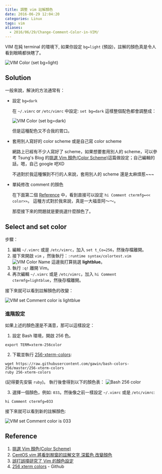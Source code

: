 ```yaml
---
title: 調整 vim 註解顏色
date: 2016-06-29 12:04:20
categories: Linux
tags: vim
aliases:
  - 2016/06/29/Change-Comment-Color-in-VIM/
---
```


VIM 在純 terminal 的環境下, 如果你設定 `bg=light` (預設)，註解的顏色真是令人看到眼睛都快瞎了。

![VIM Color (set bg=light)](http://i.imgur.com/ZzWbavl.png)

Solution
--------

一般來說，解決的方法通常有：

- 設定 `bg=dark`

  在 `~/.vimrc` or `/etc/vimrc` 中設定:  `set bg=dark`
  這樣整個配色都會調整成：

  ![VIM Color (set bg=dark)](http://i.imgur.com/2rucoO9.png)

  但是這種配色又不合我的胃口。

- 套用別人寫好的 color scheme 或是自己寫 color scheme

  網路上已經有不少人寫好了 scheme，如果想要套用別人的 scheme，可以參考 Tsung's Blog  的[挑選 Vim 顏色(Color Scheme)][1]這篇做設定；自己編輯的話，嗯，自己 google 吧XD

  不過對於我這種懶到不行的人來說，套用別人的 scheme 還是太麻煩惹~~~

<!-- more -->

- 單純修改 comment 的顏色

  在下面第二個 [Reference][2] 中，看到直接可以設定 `hi Comment ctermfg=<< color>>`。
  這種方式對於我來說，真是一大福音阿～～。

  那麼接下來的問題就是要挑選什麼顏色了。


Select and set color
--------------------

步驟：

1. 編輯 `~/.vimrc` 或是 `/etc/vimrc`，加入 `set t_Co=256`，然後存檔離開。
2. 接下來開啟 `vim` ，然後執行：`:runtime syntax/colortest.vim`
  ![VIM Color Name](http://i.imgur.com/ttgTpic.png)
  這邊我打算挑選 **lightblue**。
3. 執行 `:q!` 離開 Vim。
4. 再次編輯 `~/.vimrc` 或是 `/etc/vimrc`，加入 `hi Comment ctermfg=lightblue`，然後存檔離開。

接下來就可以看到註解顏色的改變：

![VIM set Comment color is lightblue](http://i.imgur.com/2Xa9DpE.png)


### 進階設定

如果上述的顏色還是不滿意，那可以這樣設定：

1. 設定 Bash 環境，開啟 256 色。
```
export TERM=xterm-256color
```

2. 下載並執行 [256-xterm-colors](https://github.com/gawin/bash-colors-256/blob/master/256-xterm-colors):
```
wget https://raw.githubusercontent.com/gawin/bash-colors-256/master/256-xterm-colors
ruby 256-xterm-colors
```
  (記得要先安裝 `ruby`)。
  執行後會得到以下的顏色表：
  ![Bash 256 color](https://raw.githubusercontent.com/gawin/bash-colors-256/master/bash_256_colors_iterm_screenshot.png)

3. 選擇一個顏色，例如: `033`。然後像之前一樣設定 `~/.vimrc` 或是 `/etc/vimrc`:
```
hi Comment ctermfg=033
```

接下來就可以看到新的註解顏色:

![VIM set Comment color is 033](http://i.imgur.com/DTnSPq5.png)



Reference
---------

1. [挑選 Vim 顏色(Color Scheme)][1]
2. [CentOS vim 將看到脫窗的註解文字 深藍色 改變顏色][2]
3. [誤打誤撞研究了 Vim 的顏色設定][3]
4. [256 xterm colors][4] - Github

[1]: https://blog.longwin.com.tw/2009/03/choose-vim-color-scheme-2009/
[2]: http://shazi.info/centos-vim-%e5%b0%87%e7%9c%8b%e5%88%b0%e8%84%ab%e7%aa%97%e7%9a%84%e8%a8%bb%e8%a7%a3%e6%96%87%e5%ad%97-%e6%b7%b1%e8%97%8d%e8%89%b2-%e6%94%b9%e8%ae%8a%e9%a1%8f%e8%89%b2/
[3]: http://aknow-work.blogspot.tw/2013/05/vim-color.html
[4]: https://github.com/gawin/bash-colors-256
